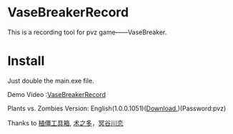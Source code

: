 # VaseBreakerRecord
This is a recording tool for pvz game——VaseBreaker.

# Install
Just double the main.exe file.

Demo Video :[VaseBreakerRecord](https://www.bilibili.com/video/BV1RS4y187zJ/)

Plants vs. Zombies Version: English(1.0.0.1051)([Download.](https://share.486662.xyz/file/pvz/))(Password:pvz)

Thanks to [植僵工具箱](https://pvz.tools/), [术之多](https://www.shuzhiduo.com/A/KE5QrewZdL/)，[冥谷川恋](https://tieba.baidu.com/p/5575921846?red_tag=3522337792)

